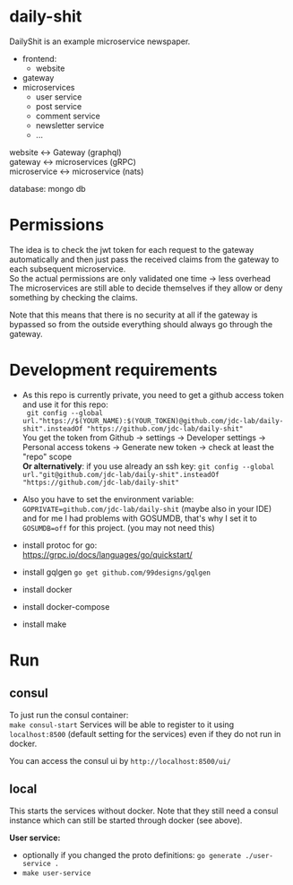 # daily-shit
DailyShit is an example microservice newspaper.

* frontend:
    * website
* gateway
* microservices
    * user service
    * post service
    * comment service
    * newsletter service
    * ...
    
website <-> Gateway (graphql)  
gateway <-> microservices (gRPC)  
microservice <-> microservice (nats) 

database: mongo db

# Permissions

The idea is to check the jwt token for each request to the gateway automatically
and then just pass the received claims from the gateway to each subsequent microservice.  
So the actual permissions are only validated one time -> less overhead  
The microservices are still able to decide themselves if they allow or deny something
by checking the claims.

Note that this means that there is no security at all if the gateway is bypassed
so from the outside everything should always go through the gateway.

# Development requirements

* As this repo is currently private, you need to get a github access token and use it for this repo:  
` git config --global url."https://$(YOUR_NAME):$(YOUR_TOKEN)@github.com/jdc-lab/daily-shit".insteadOf "https://github.com/jdc-lab/daily-shit"`  
You get the token from Github -> settings -> Developer settings -> Personal access tokens -> Generate new token -> check at least the "repo" scope  
__Or alternatively__: if you use already an ssh key:
`git config --global url."git@github.com/jdc-lab/daily-shit".insteadOf "https://github.com/jdc-lab/daily-shit"`
* Also you have to set the environment variable:  
`GOPRIVATE=github.com/jdc-lab/daily-shit` (maybe also in your IDE)  
and for me I had problems with GOSUMDB, that's why I set it to `GOSUMDB=off` for this project. (you may not need this)

* install protoc for go:  
https://grpc.io/docs/languages/go/quickstart/
* install gqlgen `go get github.com/99designs/gqlgen`
* install docker
* install docker-compose
* install make

# Run
## consul
To just run the consul container:  
`make consul-start` 
Services will be able to register to it using `localhost:8500` (default setting for the services) even if they do not run in docker.  

You can access the consul ui by `http://localhost:8500/ui/`

## local
This starts the services without docker. Note that they still need a consul instance which can still be started through docker (see above).  

__User service:__
* optionally if you changed the proto definitions: `go generate ./user-service .`   
* `make user-service`  